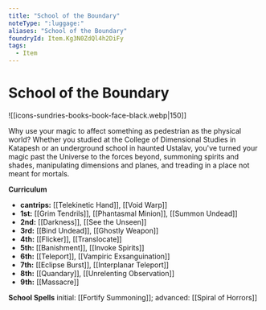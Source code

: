 ```yaml
---
title: "School of the Boundary"
noteType: ":luggage:"
aliases: "School of the Boundary"
foundryId: Item.Kg3N0ZdQl4h2DiFy
tags:
  - Item
---
```


# School of the Boundary
![[icons-sundries-books-book-face-black.webp|150]]

Why use your magic to affect something as pedestrian as the physical world? Whether you studied at the College of Dimensional Studies in Katapesh or an underground school in haunted Ustalav, you've turned your magic past the Universe to the forces beyond, summoning spirits and shades, manipulating dimensions and planes, and treading in a place not meant for mortals.

**Curriculum**

*   **cantrips:** [[Telekinetic Hand]], [[Void Warp]]
*   **1st:** [[Grim Tendrils]], [[Phantasmal Minion]], [[Summon Undead]]
*   **2nd:** [[Darkness]], [[See the Unseen]]
*   **3rd:** [[Bind Undead]], [[Ghostly Weapon]]
*   **4th:** [[Flicker]], [[Translocate]]
*   **5th:** [[Banishment]], [[Invoke Spirits]]
*   **6th:** [[Teleport]], [[Vampiric Exsanguination]]
*   **7th:** [[Eclipse Burst]], [[Interplanar Teleport]]
*   **8th:** [[Quandary]], [[Unrelenting Observation]]
*   **9th:** [[Massacre]]

**School Spells** initial: [[Fortify Summoning]]; advanced: [[Spiral of Horrors]]
